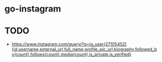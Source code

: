 # go-instagram

# TODO
 - https://www.instagram.com/query/?q=ig_user(27105452){id,username,external_url,full_name,profile_pic_url,biography,followed_by{count},follows{count},media{count},is_private,is_verified}